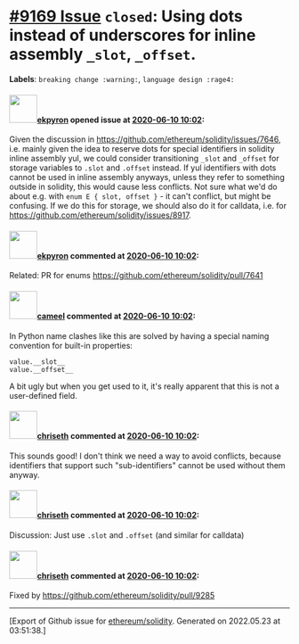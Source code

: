 # [\#9169 Issue](https://github.com/ethereum/solidity/issues/9169) `closed`: Using dots instead of underscores for inline assembly ``_slot``, ``_offset``.
**Labels**: `breaking change :warning:`, `language design :rage4:`


#### <img src="https://avatars.githubusercontent.com/u/1347491?v=4" width="50">[ekpyron](https://github.com/ekpyron) opened issue at [2020-06-10 10:02](https://github.com/ethereum/solidity/issues/9169):

Given the discussion in https://github.com/ethereum/solidity/issues/7646, i.e. mainly given the idea to reserve dots for special identifiers in solidity inline assembly yul, we could consider transitioning ``_slot`` and ``_offset`` for storage variables to ``.slot`` and ``.offset`` instead. If yul identifiers with dots cannot be used in inline assembly anyways, unless they refer to something outside in solidity, this would cause less conflicts.
Not sure what we'd do about e.g. with ``enum E { slot, offset }`` - it can't conflict, but might be confusing.
If we do this for storage, we should also do it for calldata, i.e. for https://github.com/ethereum/solidity/issues/8917.

#### <img src="https://avatars.githubusercontent.com/u/1347491?v=4" width="50">[ekpyron](https://github.com/ekpyron) commented at [2020-06-10 10:02](https://github.com/ethereum/solidity/issues/9169#issuecomment-641978733):

Related: PR for enums https://github.com/ethereum/solidity/pull/7641

#### <img src="https://avatars.githubusercontent.com/u/137030?v=4" width="50">[cameel](https://github.com/cameel) commented at [2020-06-10 10:02](https://github.com/ethereum/solidity/issues/9169#issuecomment-642236447):

In Python name clashes like this are solved by having a special naming convention for built-in properties:
```
value.__slot__
value.__offset__
```
A bit ugly but when you get used to it, it's really apparent that this is not a user-defined field.

#### <img src="https://avatars.githubusercontent.com/u/9073706?v=4" width="50">[chriseth](https://github.com/chriseth) commented at [2020-06-10 10:02](https://github.com/ethereum/solidity/issues/9169#issuecomment-644112551):

This sounds good! I don't think we need a way to avoid conflicts, because identifiers that support such "sub-identifiers" cannot be used without them anyway.

#### <img src="https://avatars.githubusercontent.com/u/9073706?v=4" width="50">[chriseth](https://github.com/chriseth) commented at [2020-06-10 10:02](https://github.com/ethereum/solidity/issues/9169#issuecomment-645374014):

Discussion: Just use `.slot` and `.offset` (and similar for calldata)

#### <img src="https://avatars.githubusercontent.com/u/9073706?v=4" width="50">[chriseth](https://github.com/chriseth) commented at [2020-06-10 10:02](https://github.com/ethereum/solidity/issues/9169#issuecomment-657669590):

Fixed by https://github.com/ethereum/solidity/pull/9285


-------------------------------------------------------------------------------



[Export of Github issue for [ethereum/solidity](https://github.com/ethereum/solidity). Generated on 2022.05.23 at 03:51:38.]
